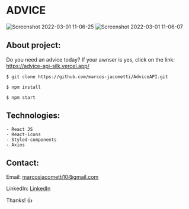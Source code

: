# ADVICE

![Screenshot 2022-03-01 11-06-25](https://user-images.githubusercontent.com/76071476/156200314-72e8f25b-eed7-44eb-b3d8-e424d3c88b78.png)
![Screenshot 2022-03-01 11-06-07](https://user-images.githubusercontent.com/76071476/156200293-b90a3013-156d-462e-a8b0-a737721183a4.png)

## About project:

Do you need an advice today? 
If your awnser is yes, click on the link: https://advice-api-silk.vercel.app/

```
$ git clone https://github.com/marcos-jacometti/AdviceAPI.git
```
```
$ npm install
```
```
$ npm start
```

## Technologies:

```
- React JS
- React-icons
- Styled-components
- Axios
```

## Contact:

Email: marcosjacometti10@gmail.com

LinkedIn: [LinkedIn](https://www.linkedin.com/in/marcos-vin%C3%ADcius-jacometti-675202202/)

Thanks! 👍
